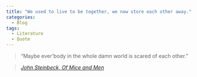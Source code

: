 ```yaml
---
title: "We used to live to be together, we now store each other away."
categories:
  - Blog
tags:
  - Literature
  - Quote
---
```


> “Maybe ever’body in the whole damn world is scared of each other.”
  
> <cite><a href="https://www.goodreads.com/author/quotes/585.John_Steinbeck">John Steinbeck, Of Mice and Men</a></cite>
